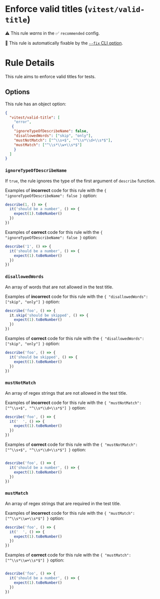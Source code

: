 # Enforce valid titles (`vitest/valid-title`)

⚠️ This rule _warns_ in the ✅ `recommended` config.

🔧 This rule is automatically fixable by the [`--fix` CLI option](https://eslint.org/docs/latest/user-guide/command-line-interface#--fix).

<!-- end auto-generated rule header -->

# Rule Details

This rule aims to enforce valid titles for tests.

## Options

This rule has an object option:

```json
{
  "vitest/valid-title": [
	"error",
   { 
	"ignoreTypeOfDescribeName": false, 
	"disallowedWords": ["skip", "only"],
	"mustNotMatch": ["^\\s+$", "^\\s*\\d+\\s*$"],
	"mustMatch": ["^\\s*\\w+\\s*$"]
    }
  ]
}
```

### `ignoreTypeOfDescribeName`

If `true`, the rule ignores the type of the first argument of `describe` function.

Examples of **incorrect** code for this rule with the `{ "ignoreTypeOfDescribeName": false }` option:

```js
describe(1, () => {
  it('should be a number', () => {
	expect(1).toBeNumber()
  })
})
```

Examples of **correct** code for this rule with the `{ "ignoreTypeOfDescribeName": false }` option:

```js
describe('1', () => {
  it('should be a number', () => {
	expect(1).toBeNumber()
  })
})
```

### `disallowedWords`

An array of words that are not allowed in the test title.

Examples of **incorrect** code for this rule with the `{ "disallowedWords": ["skip", "only"] }` option:

```js
describe('foo', () => {
  it.skip('should be skipped', () => {
	expect(1).toBeNumber()
  })
})
```

Examples of **correct** code for this rule with the `{ "disallowedWords": ["skip", "only"] }` option:

```js
describe('foo', () => {
  it('should be skipped', () => {
	expect(1).toBeNumber()
  })
})
```

### `mustNotMatch`

An array of regex strings that are not allowed in the test title.

Examples of **incorrect** code for this rule with the `{ "mustNotMatch": ["^\\s+$", "^\\s*\\d+\\s*$"] }` option:

```js
describe('foo', () => {
  it('  ', () => {
	expect(1).toBeNumber()
  })
})
```

Examples of **correct** code for this rule with the `{ "mustNotMatch": ["^\\s+$", "^\\s*\\d+\\s*$"] }` option:

```js

describe('foo', () => {
  it('should be a number', () => {
	expect(1).toBeNumber()
  })
})
```

### `mustMatch`

An array of regex strings that are required in the test title.

Examples of **incorrect** code for this rule with the `{ "mustMatch": ["^\\s*\\w+\\s*$"] }` option:

```js
describe('foo', () => {
  it('  ', () => {
	expect(1).toBeNumber()
  })
})
```

Examples of **correct** code for this rule with the `{ "mustMatch": ["^\\s*\\w+\\s*$"] }` option:

```js

describe('foo', () => {
  it('should be a number', () => {
	expect(1).toBeNumber()
  })
})
```
